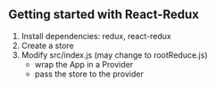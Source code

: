 ## Getting started with React-Redux

1. Install dependencies: redux, react-redux
2. Create a store
3. Modify src/index.js (may change to rootReduce.js)
   - wrap the App in a Provider
   - pass the store to the provider
     <Provider store={store}>
